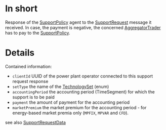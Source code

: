 # In short

Response of the [SupportPolicy](../Agents/SupportPolicy.md) agent to the [SupportRequest](./SupportRequestData.md) message it received.
In case, the payment is negative, the concerned [AggregatorTrader](../Agents/AggregatorTrader.md) has to pay to the [SupportPolicy](../Agents/SupportPolicy.md).

# Details

Contained information:

* `clientId` UUID of the power plant operator connected to this support request response
* `setType` the name of the [TechnologySet](./TechnologySet.md) (enum)
* `accountingPeriod` the accounting period (TimeSegment) for which the support is to be paid
* `payment` the amount of payment for the accounting period
* `marketPremium` the market premium for the accounting period - for energy-based market premia only (`MPFIX`, `MPVAR` and `CFD`).

see also [SupportRequestData](./SupportRequestData.md)
